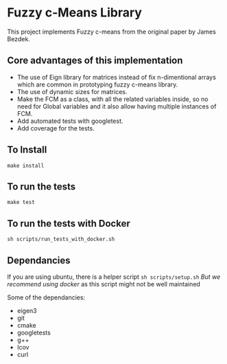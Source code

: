 Fuzzy c-Means Library
===

This project implements Fuzzy c-means from the original paper by James Bezdek. 


## Core advantages of this implementation

* The use of Eign library for matrices instead of fix n-dimentional arrays which are common in prototyping fuzzy c-means library.
* The use of dynamic sizes for matrices.
* Make the FCM as a class, with all the related variables inside, so no need for Global variables and it also allow having multiple instances of FCM.
* Add automated tests with googletest.
* Add coverage for the tests.

## To Install
`make install`

## To run the tests
`make test`

## To run the tests with Docker
`sh scripts/run_tests_with_docker.sh`

## Dependancies

If you are using ubuntu, there is a helper script 
`sh scripts/setup.sh`
*But we recommend using docker* as this script might not be well maintained

Some of the dependancies:
* eigen3
* git
* cmake
* googletests
* g++
* lcov
* curl

